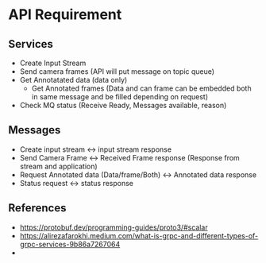 # API Requirement

## Services
* Create Input Stream
* Send camera frames (API will put message on topic queue)
* Get Annotatated data (data only)
  * Get Annotated frames (Data and can frame can be embedded both in same message and be filled depending on request)
* Check MQ status (Receive Ready, Messages available, reason)

## Messages
* Create input stream <-> input stream response
* Send Camera Frame <-> Received Frame response (Response from stream and application)
* Request Annotated data (Data/frame/Both) <-> Annotated data response
* Status request <-> status response

## References
* https://protobuf.dev/programming-guides/proto3/#scalar
* https://alirezafarokhi.medium.com/what-is-grpc-and-different-types-of-grpc-services-9b86a7267064
* 